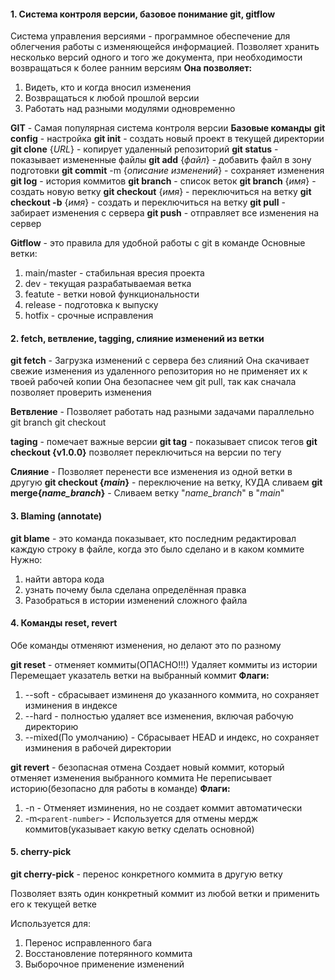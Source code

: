 #### 1. Система контроля версии, базовое понимание git, gitflow
Система управления версиями - программное обеспечение для облегчения работы с изменяющейся информацией. Позволяет хранить несколько версий одного и того же документа, при необходимости возвращаться к более ранним версиям
**Она позволяет:**
1. Видеть, кто и когда вносил изменения
2. Возвращаться к любой прошлой версии
3. Работать над разными модулями одновременно

**GIT** - Самая популярная система контроля версии
**Базовые команды**
**git config** - настройка
**git init** - создать новый проект в текущей директории
**git clone** {*URL*} - копирует удаленный репозиторий
**git status** - показывает измененные файлы
**git add** {*файл*} - добавить файл в зону подготовки
**git commit** -m {*описание изменений*} - сохраняет изменения
**git log** - история коммитов
**git branch** - список веток
**git branch** {*имя*} - создать новую ветку
**git checkout** {*имя*} - переключиться на ветку
**git checkout -b** {*имя*} - создать и переключиться на ветку
**git pull** - забирает изменения с сервера
**git push** - отправляет все изменения на сервер

**Gitflow** - это правила для удобной работы с git в команде
Основные ветки: 
1. main/master - стабильная вресия проекта
2. dev - текущая разрабатываемая ветка
3. featute - ветки новой функциональности
4. release - подготовка к выпуску
5. hotfix - срочные исправления


#### 2. fetch, ветвление, tagging, слияние изменений из ветки

**git fetch** - Загрузка изменений с сервера без слияний
Она скачивает свежие изменения из удаленного репозитория но не применяет их к твоей рабочей копии
Она безопаснее чем git pull, так как сначала позволяет проверить изменения

**Ветвление** - Позволяет работать над разными задачами параллельно
git branch
git checkout

**taging** - помечает важные версии 
**git tag** - показывает список тегов
**git checkout {v1.0.0}** позволяет переключиться на версии по тегу

**Слияние** - Позволяет перенести все изменения из одной ветки в другую
**git checkout {*main*}** - переключение на ветку, КУДА сливаем
**git merge{*name_branch*}** - Сливаем ветку "*name_branch*" в "*main*"


#### 3. Blaming (annotate)
**git blame** - это команда показывает, кто последним редактировал каждую строку в файле, когда это было сделано и в каком коммите
Нужно:
1. найти автора кода
2. узнать почему была сделана определённая правка 
3. Разобраться в истории изменений сложного файла

#### 4. Команды reset, revert
Обе команды отменяют изменения, но делают это по разному

**git reset** - отменяет коммиты(ОПАСНО!!!)
Удаляет коммиты из истории
Перемещает указатель ветки на выбранный коммит
**Флаги:**
1.  --soft - сбрасывает изминеня до указанного коммита, но сохраняет изминения в индексе
2. --hard - полностью удаляет все изменения, включая рабочую директорию
3. --mixed(По умолчанию) - Сбрасывает HEAD и индекс, но сохраняет изминения в рабочей директории 

**git revert** - безопасная отмена
Создает новый коммит, который отменяет изменения выбранного коммита
Не переписывает историю(безопасно для работы в команде)
**Флаги:**
1. -n - Отменяет изминения, но не создает коммит автоматически
2. -m`<parent-number>` - Используется для отмены мердж коммитов(указывает какую ветку сделать основной)

#### 5. cherry-pick
**git cherry-pick** - перенос конкретного коммита в другую ветку

Позволяет взять один конкретный коммит из любой ветки и применить его к текущей ветке

Используется для:
1. Перенос исправленного бага
2. Восстановление потерянного коммита 
3. Выборочное применение изменений 

